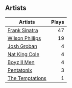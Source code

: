 ## Artists
Artists | Plays 
----- | -----: 
[Frank Sinatra](/artists/frank-sinatra-739) | 47
[Wilson Phillips](/artists/wilson-phillips-29912) | 19
[Josh Groban](/artists/josh-groban-58260) | 4
[Nat King Cole](/artists/nat-king-cole-3428) | 4
[Boyz II Men](/artists/boyz-ii-men-40100) | 4
[Pentatonix](/artists/pentatonix-655231) | 3
[The Temptations](/artists/the-temptations-39740) | 1

